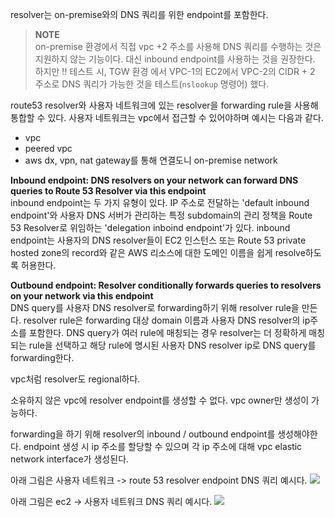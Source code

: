 resolver는 on-premise와의 DNS 쿼리를 위한 endpoint를 포함한다.

> **NOTE**  
> on-premise 환경에서 직접 vpc +2 주소를 사용해 DNS 쿼리를 수행하는 것은 지원하지 않는 기능이다. 대신 inbound endpoint를 사용하는 것을 권장한다. 하지만 !! 테스트 시, TGW 환경 에서 VPC-1의 EC2에서 VPC-2의 CIDR + 2 주소로 DNS 쿼리가 가능한 것을 테스트(`nslookup` 명령어) 했다.

route53 resolver와 사용자 네트워크에 있는 resolver을 forwarding rule을 사용해 통합할 수 있다. 사용자 네트워크는 vpc에서 접근할 수 있어야하며 예시는 다음과 같다.
- vpc
- peered vpc
- aws dx, vpn, nat gateway를 통해 연결도니 on-premise network

**Inbound endpoint: DNS resolvers on your network can forward DNS queries to Route 53 Resolver via this endpoint**  
inbound endpoint는 두 가지 유형이 있다. IP 주소로 전달하는 'default inbound endpoint'와 사용자 DNS 서버가 관리하는 특정 subdomain의 관리 정책을 Route 53 Resolver로 위임하는 'delegation inboind endpoint'가 있다. inbound endpoint는 사용자의 DNS resolver들이 EC2 인스턴스 또는 Route 53 private hosted zone의 record와 같은 AWS 리소스에 대한 도메인 이름을 쉽게 resolve하도록 허용한다.

**Outbound endpoint: Resolver conditionally forwards queries to resolvers on your network via this endpoint**  
DNS query를 사용자 DNS resolver로 forwarding하기 위해 resolver rule을 만든다. resolver rule은 forwarding 대상 domain 이름과 사용자 DNS resolver의 ip주소를 포함한다. DNS query가 여러 rule에 매칭되는 경우 resolver는 더 정확하게 매칭되는 rule을 선택하고 해당 rule에 명시된 사용자 DNS resolver ip로 DNS query를 forwarding한다.

vpc처럼 resolver도 regional하다.

소유하지 않은 vpc에 resolver endpoint를 생성할 수 없다. vpc owner만 생성이 가능하다.

forwarding을 하기 위해 resolver의 inbound / outbound endpoint를 생성해야한다. endpoint 생성 시 ip 주소를 할당할 수 있으며 각 ip 주소에 대해 vpc elastic network interface가 생성된다.

아래 그림은 사용자 네트워크 -> route 53 resolver endpoint DNS 쿼리 예시다.
![](https://docs.aws.amazon.com/images/Route53/latest/DeveloperGuide/images/Resolver-inbound-endpoint.png)

아래 그림은 ec2 -> 사용자 네트워크 DNS 쿼리 예시다.
![](https://docs.aws.amazon.com/images/Route53/latest/DeveloperGuide/images/Resolver-outbound-endpoint.png)
